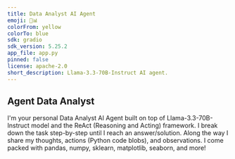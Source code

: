 ```yaml
---
title: Data Analyst AI Agent
emoji: 🤔📊
colorFrom: yellow
colorTo: blue
sdk: gradio
sdk_version: 5.25.2
app_file: app.py
pinned: false
license: apache-2.0
short_description: Llama-3.3-70B-Instruct AI agent.
---
```

## Agent Data Analyst

I'm your personal Data Analyst AI Agent built on top of Llama-3.3-70B-Instruct model and the ReAct (Reasoning and Acting) framework.
I break down the task step-by-step until I reach an answer/solution.
Along the way I share my thoughts, actions (Python code blobs), and observations.
I come packed with pandas, numpy, sklearn, matplotlib, seaborn, and more!
